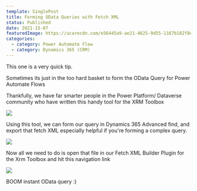 ```yaml
---
template: SinglePost
title: Forming OData Queries with Fetch XML
status: Published
date: 2021-15-07
featuredImage: https://ucarecdn.com/e56445a9-ae21-4625-9d55-1167b182f8e1/
categories:
  - category: Power Automate Flow
  - category: Dynamics 365 (CRM)
---
```

This one is a very quick tip.

Sometimes its just in the too hard basket to form the OData Query for Power Automate Flows

Thankfully, we have far smarter people in the Power Platform/ Dataverse community who have written this handy tool for the XRM Toolbox

![](https://ucarecdn.com/84304446-bf4f-483c-a6d2-707ccae63510/)

Using this tool, we can form our query in Dynamics 365 Advanced find, and export that fetch XML especially helpful if you're forming a complex query.

![](https://ucarecdn.com/1334a263-b159-43ac-a986-49659482d57d/)

Now all we need to do is open that file in our Fetch XML Builder Plugin for the Xrm Toolbox and hit this navigation link

![](https://ucarecdn.com/0d66bbd0-6d89-4047-a148-5ecde3136c07/)

BOOM instant OData query :)
